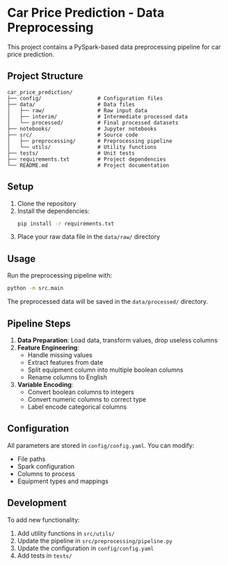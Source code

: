# Car Price Prediction - Data Preprocessing

This project contains a PySpark-based data preprocessing pipeline for car price prediction.

## Project Structure


```
car_price_prediction/
├── config/                  # Configuration files
├── data/                    # Data files
│   ├── raw/                 # Raw input data
│   ├── interim/             # Intermediate processed data
│   └── processed/           # Final processed datasets
├── notebooks/               # Jupyter notebooks
├── src/                     # Source code
│   ├── preprocessing/       # Preprocessing pipeline
│   └── utils/               # Utility functions
├── tests/                   # Unit tests
├── requirements.txt         # Project dependencies
└── README.md                # Project documentation
```

## Setup

1. Clone the repository
2. Install the dependencies:
   ```bash
   pip install -r requirements.txt
   ```
3. Place your raw data file in the `data/raw/` directory

## Usage

Run the preprocessing pipeline with:

```bash
python -m src.main
```

The preprocessed data will be saved in the `data/processed/` directory.

## Pipeline Steps

1. **Data Preparation**: Load data, transform values, drop useless columns
2. **Feature Engineering**:
   - Handle missing values
   - Extract features from date
   - Split equipment column into multiple boolean columns
   - Rename columns to English
3. **Variable Encoding**:
   - Convert boolean columns to integers
   - Convert numeric columns to correct type
   - Label encode categorical columns

## Configuration

All parameters are stored in `config/config.yaml`. You can modify:
- File paths
- Spark configuration
- Columns to process
- Equipment types and mappings

## Development

To add new functionality:
1. Add utility functions in `src/utils/`
2. Update the pipeline in `src/preprocessing/pipeline.py`
3. Update the configuration in `config/config.yaml`
4. Add tests in `tests/`
